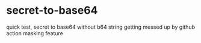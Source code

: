 # secret-to-base64

quick test, secret to base64 without b64 string getting messed up by github action masking feature

